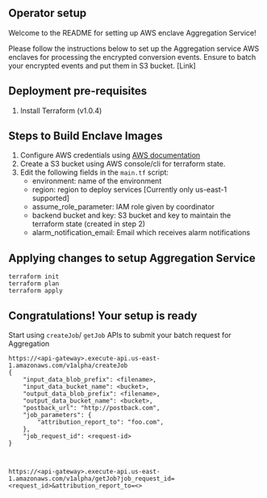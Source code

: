 ## Operator setup

Welcome to the README for setting up AWS enclave Aggregation Service!

Please follow the instructions below to set up the Aggregation service AWS enclaves
for processing the encrypted conversion events.
Ensure to batch your encrypted events and put them in S3 bucket. [Link]


## Deployment pre-requisites
1. Install Terraform (v1.0.4)

## Steps to Build Enclave Images
1. Configure AWS credentials using [AWS documentation](https://docs.aws.amazon.com/cli/latest/userguide/cli-configure-quickstart.html)
2. Create a S3 bucket using AWS console/cli for terraform state.
3. Edit the following fields in the `main.tf` script:
    - environment: name of the environment
    - region: region to deploy services [Currently only us-east-1 supported]
    - assume_role_parameter: IAM role given by coordinator
    - backend bucket and key: S3 bucket and key to maintain the terraform state (created in step 2)
    - alarm_notification_email: Email which receives alarm notifications

## Applying changes to setup Aggregation Service

```
terraform init
terraform plan
terraform apply
```

## Congratulations! Your setup is ready

Start using `createJob`/ `getJob` APIs to submit your batch request for Aggregation

```
https://<api-gateway>.execute-api.us-east-1.amazonaws.com/v1alpha/createJob
{
    "input_data_blob_prefix": <filename>,
    "input_data_bucket_name": <bucket>,
    "output_data_blob_prefix": <filename>,
    "output_data_bucket_name": <bucket>,
    "postback_url": "http://postback.com",
    "job_parameters": {
        "attribution_report_to": "foo.com",
    },
    "job_request_id": <request-id>
}



https://<api-gateway>.execute-api.us-east-1.amazonaws.com/v1alpha/getJob?job_request_id=<request_id>&attribution_report_to=<>

```
